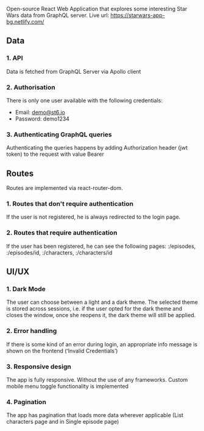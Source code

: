 Open-source React Web Application that explores some interesting Star Wars data from GraphQL server. Live url: https://starwars-app-bg.netlify.com/

## Data

### 1. API

Data is fetched from GraphQL Server via Apollo client

### 2. Authorisation

There is only one user available with the following credentials:

+ Email: demo@st6.io 
+ Password: demo1234

### 3. Authenticating GraphQL queries

Authenticating the queries happens by adding Authorization header (jwt token) to the request with value Bearer <token>

## Routes

Routes are implemented via react-router-dom.

### 1. Routes that don't require authentication

If the user is not registered, he is always redirected to the login page.

### 2. Routes that require authentication
If the user has been registered, he can see the following pages:
:/episodes, :/episodes/id, :/characters, :/characters/id

## UI/UX

### 1. Dark Mode
The user can choose between a light and a dark theme.
The selected theme is stored across sessions, i.e. if the user opted for
the dark theme and closes the window, once she reopens it, the dark theme
will still be applied.
### 2. Error handling
If there is some kind of an error during login, an appropriate info message is shown on the frontend (‘Invalid Credentials’)
### 3. Responsive design
The app is fully responsive. Without the use of any frameworks. Custom mobile menu toggle functionality is implemented
### 4. Pagination 
The app has pagination that loads more data wherever applicable (List characters page and in Single episode page)
